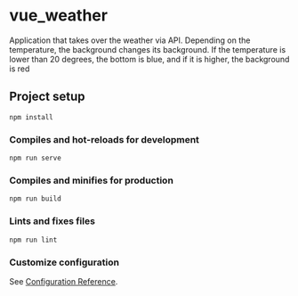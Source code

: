 # vue_weather
Application that takes over the weather via API. 
Depending on the temperature, the background changes its background. 
If the temperature is lower than 20 degrees, the bottom is blue, and if it is higher, the background is red

## Project setup
```
npm install
```

### Compiles and hot-reloads for development
```
npm run serve
```

### Compiles and minifies for production
```
npm run build
```

### Lints and fixes files
```
npm run lint
```

### Customize configuration
See [Configuration Reference](https://cli.vuejs.org/config/).
